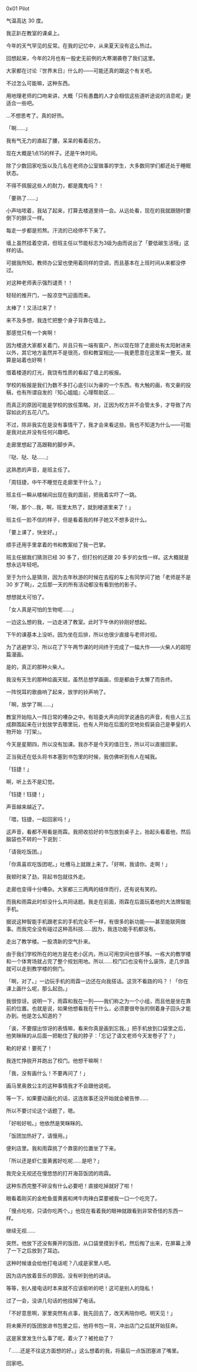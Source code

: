 0x01 Pilot

气温高达 30 度。

我正趴在教室的课桌上。

今年的天气罕见的反常。在我的记忆中，从来夏天没有这么热过。

回想起来，今年的2月也有一股史无前例的大寒潮袭卷了我们这里。

大家都在讨论『世界末日』什么的——可能还真的跟这个有关吧。

不过怎么可能嘛，这种东西。

用地理老师的口吻来讲，大概「只有愚蠢的人才会相信这些道听途说的消息呢」更适合一些吧。

...不想思考了。真的好热。

「啊......」

我有气无力的直起了腰，呆呆的看着前方。

现在大概是1点15的样子。还是午休时间。

除了少数回家吃饭以及几名在老师办公室做事的学生，大多数同学们都还处于睡眠状态。

不得不佩服这些人的耐力，都是魔鬼吗？！

「要熟了......」

小声咕哝着，我站了起来，打算去楼道里待一会。从远处看，现在的我就跟随时要倒下的醉汉一样。

每走一步都是煎熬。汗流的已经停不下来了。

墙上虽然挂着空调，但班主任以节能标志为3级为由而说出了「要低碳生活哦」这样的话。

可据我所知，教师办公室也使用着同样的空调，而且基本在上班时间从来都没停过。

对这种老师表示强烈谴责！！

轻轻的推开门，一股凉空气迎面而来。

太棒了！又活过来了！

来不及多想，我连忙把整个身子背靠在墙上。

那感觉只有一个爽啊！

因为楼道大家都关着门，并且只有一端有窗户，所以现在除了走廊处有太阳射进来以外，其它地方虽然并不是很亮，但和教室相比——我更愿意在这里呆一整天。就算是站着也好啊！

借着楼道的灯光，我饶有性质的看起了墙上的板报。


学校的板报是我们为数不多打心底引以为豪的一个东西。有大触的画，有文豪的投稿，也有所谓自发的『知心姐姐』心理帮助区....

而真正的原因可能是学校的放任策略。对，正因为校方并不会管太多，才导致了内容如此的五花八门。

不过，除非我实在是没有事情干了，我才会来看这些。我也不知道为什么——可能是我对此并没有任何兴趣吧。


走廊里想起了高跟鞋的脚步声。

『哒、哒、哒……』

这熟悉的声音，是班主任了。


「周钰捷，中午不睡觉在走廊里干什么？」

班主任一瞬从楼梯间出现在我的面前，把我着实吓了一跳。

「啊，那个...我，啊，班里太热了，就到楼道里来了！」

班主任一脸不信的样子，但是看着我的样子她又不想多说什么。

「要上课了，快坐好。」

顺手还用手里拿着的书和教案给了我一巴掌。


班主任据我们猜测已经 30 多了，但打扮的还跟 20 多岁的女性一样。这大概就是想永远年轻吧。

至于为什么是猜测，因为去年秋游的时候在去程的车上有同学问了她「老师是不是 30 岁了啊」，之后那一天的所有活动都没有看到他的影子。

想想就太可怕了。


「女人真是可怕的生物呢……」

一边这么想的我，一边走进了教室。此时下午休的铃刚好想起。


下午的课基本上没听。因为坐在后排，所以也很少直接与老师对视。

为了逃避学习，所以花了下午两节课的时间终于完成了一幅大作——火柴人的超短篇漫画。

是的，真正的那种火柴人。

我没有天生的那种绘画天赋，虽然总想学画画，但是都由于太懒了而告终。


一阵悦耳的歌曲响了起来，放学的铃声响了。

「啊，放学了啊……」

教室开始陷入一阵日常的嘈杂之中。有班委大声向同学说通告的声音，有些人三五成群围起来在计划放学去哪里玩，也有人开始在后面的空地处假装自己是拳皇的人物开始『打架』。

今天是星期四，所以没有加课。我亦不是今天的值日生，所以可以直接回家。

正当我还在低头将书本塞到书包里的时候，我仿佛听到有人在喊我。

「钰捷！」

啊，听上去不是幻觉。

「钰捷！钰捷！」

声音越来越近了。

「喂，钰捷，一起回家吗！」

这声音，看都不用看是雨霖。我把收拾好的书包放到桌子上，抬起头看着他，然后脑袋也不转的一下说到：

「请我吃饭团。」

「你真喜欢吃饭团呢。」吐槽马上就跟上来了。「好啊，我请你。走啊！」


我顿时来了劲，背起书包就往外走。

走廊也变得十分嘈杂。大家都三三两两的结伴而行，还有说有笑的。

而我和雨霖此时却没什么共同话题。我走在前面，雨霖在后面玩着他的大法牌智能手机。

据说这种智能手机跟老实的手机完全不一样，有很多的新功能——甚至能联网做事。而我完全没有碰过这种高科技……因为，我连功能手机都没有。


走出了教学楼。一股清新的空气扑来。

由于我们学校所在的地方是在老小区内，所以可用空间也很不够。一栋大的教学楼和一个体育场就占完了整个规划用地。所以……校门口也没有什么装饰，走几步路就可以走到教学楼的侧门。


「啊，对了。」一边玩手机的雨霖一边还在向我搭话。这货不看路的吗？！「你在课上画什么呢，那么起劲。」

我很惊讶。说明一下，雨霖和我在一列——我们称之为一个小组，而且他是坐在靠前的位置。也就是说，如果他想看我在干什么，必须要很夸张的侧着身子回头才能办到。他是怎么知道的？


「诶，不要摆出惊讶的表情嘛，看来你真是画到忘我。」把手机放到口袋里之后，他笑眯眯的从后面一把勒住了我的脖子：「忘记了语文老师今天发卷子了？」

勒的好紧！要死了！

我连忙挣脱开并跑出了校门。他想干嘛啊！

「我，没有画什么！不要再问了！」

画马里奥救公主的这种事情我才不会跟他说呢。

等一下，如果要动画化的话，这连故事还没开始就会被告惨……

所以不要讨论这个话题了，嗯。

「好啦好啦。」他依然是笑眯眯的。


「饭团加热好了，请慢用。」

便利店里。我和雨霖挑了个靠窗的位置坐了下来。

「所以还是虾仁蛋黄酱好吃呢……是吧？」

我完全无视还在慢悠悠的打开海苔饭团的雨霖。

这种东西完整不碎没有什么必要吧！直接吃掉就好了啦！

眼看着刚买的金枪鱼蛋黄酱和烤牛肉辣白菜要被我一口一个吃完了。

「慢点吃啦，只请你吃两个。」他现在看着我的眼神就跟看到非常奇怪的东西一样。

继续无视……

突然，他放下还没有撕开的饭团，从口袋里摸到手机，然后掏了出来，在屏幕上滑了一下之后放到了耳边。

这种时候谁会给他打电话呢？八成是家里人吧。

因为店内放着音乐的原因，没有听到他的讲话。

等等，别人接电话时本来就不应该偷听的吧！这可是别人的隐私！

过了一会，没讲几句话的他挂掉了电话。

「不好意思啊，家里突然有点事，我先回去了，改天再陪你吧。明天见！」

将未撕开的饭团放进书包里之后，他将书包一背，冲出店门之后就开始狂奔。

这是家里发生什么事了呢，着火了？被抢劫了？

「……还是不往这方面想的好。」这么想着的我，将最后一点饭团塞进了嘴里。

回家吧。

